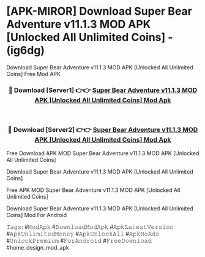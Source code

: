 # [APK-MIROR] Download Super Bear Adventure v11.1.3 MOD APK [Unlocked All Unlimited Coins] - (ig6dg)
Download Super Bear Adventure v11.1.3 MOD APK [Unlocked All Unlimited Coins] Free Mod APK

<div align="center">
<h3>🔴 Download [Server1] 👉👉 <a href="https://apk-comot.site?title=Super_Bear_Adventure_v11.1.3_MOD_APK_[Unlocked_All_Unlimited_Coins]">Super Bear Adventure v11.1.3 MOD APK [Unlocked All Unlimited Coins] Mod Apk</a></h3><br>

<h3>🔴 Download [Server2] 👉👉 <a href="https://apk-comot.site?title=Super_Bear_Adventure_v11.1.3_MOD_APK_[Unlocked_All_Unlimited_Coins]">Super Bear Adventure v11.1.3 MOD APK [Unlocked All Unlimited Coins] Mod Apk</a></h3>
</div>


Free Download APK MOD Super Bear Adventure v11.1.3 MOD APK [Unlocked All Unlimited Coins]

Download Super Bear Adventure v11.1.3 MOD APK [Unlocked All Unlimited Coins] 

Free APK MOD Super Bear Adventure v11.1.3 MOD APK [Unlocked All Unlimited Coins] 

Download Super Bear Adventure v11.1.3 MOD APK [Unlocked All Unlimited Coins] Mod For Android

𝚃𝚊𝚐𝚜: #𝙼𝚘𝚍𝙰𝚙𝚔 #𝙳𝚘𝚠𝚗𝚕𝚘𝚊𝚍𝙼𝚘𝚍𝙰𝚙𝚔 #𝙰𝚙𝚔𝙻𝚊𝚝𝚎𝚜𝚝𝚅𝚎𝚛𝚜𝚒𝚘𝚗 #𝙰𝚙𝚔𝚄𝚗𝚕𝚒𝚖𝚒𝚝𝚎𝚍𝙼𝚘𝚗𝚎𝚢 #𝙰𝚙𝚔𝚄𝚗𝚕𝚘𝚌𝚔𝙰𝚕𝚕 #𝙰𝚙𝚔𝙽𝚘𝙰𝚍𝚜 #𝚄𝚗𝚕𝚘𝚌𝚔𝙿𝚛𝚎𝚖𝚒𝚞𝚖 #𝙵𝚘𝚛𝙰𝚗𝚍𝚛𝚘𝚒𝚍 #𝙵𝚛𝚎𝚎𝙳𝚘𝚠𝚗𝚕𝚘𝚊𝚍 #home_design_mod_apk